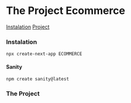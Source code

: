 # The Project Ecommerce

[Instalation](###Instalation)
[Project](###TheProject)

### Instalation

~~~npm 
npx create-next-app ECOMMERCE
~~~

#### Sanity

~~~npm
npm create sanity@latest
~~~

### The Project